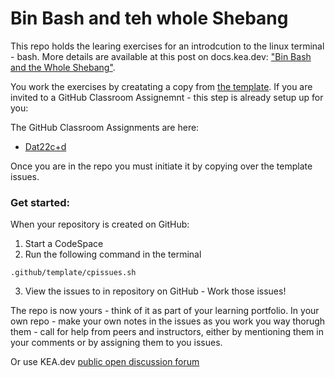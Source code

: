 # Bin Bash and teh whole Shebang

This repo holds the learing exercises for an introdcution to the linux terminal - bash. More details are available at this post on docs.kea.dev: ["Bin Bash and the Whole Shebang"](https://docs.kea.dev/bin-bash-shebang).

You work the exercises by creatating a copy from [the template](https://github.com/kea-dev/bin-bash-shebang). If you are invited to a GitHub Classroom Assignemnt - this step is already setup up for you:

The GitHub Classroom Assignments are here:
* [Dat22c+d](https://classroom.github.com/a/bQII12on)

Once you are in the repo you must initiate it by copying over the template issues.

### Get started:
When your repository is created on GitHub:

1. Start a CodeSpace
2. Run the following command in the terminal
```shell
.github/template/cpissues.sh
```
3. View the issues to in repository on GitHub - Work those issues!

The repo is now yours - think of it as part of your learning portfolio. In your own repo - make your own notes in the issues as you work you way thorugh them - call for help from peers and instructors, either by mentioning them in your comments or by assigning them to you issues.

Or use KEA.dev [public open discussion forum](https://github.com/orgs/kea-dev/discussions)
